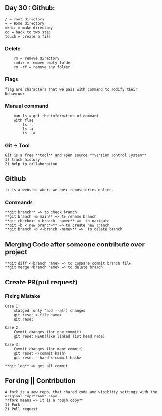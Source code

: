 ## Day 30 : Github:

    / = root directory
    ~ = Home directory
    mkdir = make directory
    cd = back to two step
    touch = create a file
### Delete 
        rm = remove directory
        rmdir = remove empty folder
        rm -rf = remove any folder

### Flags 
    flag are characters that we pass with command to modify their behaviour

### Manual command
        man ls = get the information of command
        with flag
            ls -l
            ls -a
            ls -la

### Git -> Tool
    Git is a free **tool** and open source **version control system**
    1) track history
    2) help tp collaboration


## Github
    It is a website where we host repositories online.

### Commands
    **git branch** => to check branch
    **git branch -m main** => to rename branch
    **git checkout <-branch -name>** =>  to navigate
    **git -b < new branch>** => to create new branch
    **git branch -d <-branch -name>** =>  to delete branch 

## Merging Code after someone contribute over project
    **git diff <-branch name> => to compare commit branch file
    **git merge <branch name> => to delete branch
    
## Create PR(pull request)

### Fixing Mistake 
    Case 1: 
        statged (only "add --all) changes
        git reset <-file_name> 
        git reset

    Case 2: 
        Commit changes (for one commit)
        git reset HEAD(like linked list head node) 
    
    Case 3: 
        Commit changes (for many commit)
        git reset <-commit hash>
        git reset --hard <-commit hash> 

    **git log** => get all commit

## Forking || Contribution
    A fork is a new repo. that shared code and visiblity settings with the original "upstream" repo.
    **fork means => It is a rough copy**
    1) Fork
    2) Pull request
